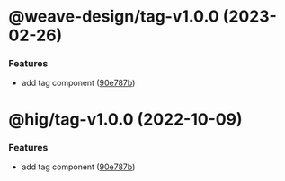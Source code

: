 # @weave-design/tag-v1.0.0 (2023-02-26)


### Features

* add tag component ([90e787b](https://github.com/Autodesk/hig/commit/90e787b))

# @hig/tag-v1.0.0 (2022-10-09)


### Features

* add tag component ([90e787b](https://github.com/Autodesk/hig/commit/90e787b))
